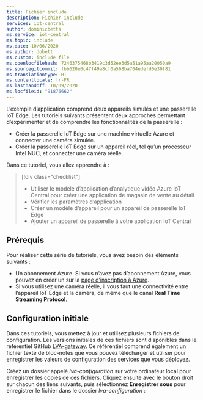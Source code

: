 ```yaml
---
title: Fichier include
description: Fichier include
services: iot-central
author: dominicbetts
ms.service: iot-central
ms.topic: include
ms.date: 10/06/2020
ms.author: dobett
ms.custom: include file
ms.openlocfilehash: 7246375468b3419c3d52ee3d5a51a95aa20050a9
ms.sourcegitcommit: fbb620e0c47f49a8cf0a568ba704edefd0e30f81
ms.translationtype: HT
ms.contentlocale: fr-FR
ms.lasthandoff: 10/09/2020
ms.locfileid: "91876662"
---
```

L’exemple d’application comprend deux appareils simulés et une passerelle IoT Edge. Les tutoriels suivants présentent deux approches permettant d’expérimenter et de comprendre les fonctionnalités de la passerelle :

* Créer la passerelle IoT Edge sur une machine virtuelle Azure et connecter une caméra simulée.
* Créer la passerelle IoT Edge sur un appareil réel, tel qu’un processeur Intel NUC, et connecter une caméra réelle.

Dans ce tutoriel, vous allez apprendre à :
> [!div class="checklist"]
> * Utiliser le modèle d’application d’analytique vidéo Azure IoT Central pour créer une application de magasin de vente au détail
> * Vérifier les paramètres d’application
> * Créer un modèle d’appareil pour un appareil de passerelle IoT Edge
> * Ajouter un appareil de passerelle à votre application IoT Central

## <a name="prerequisites"></a>Prérequis

Pour réaliser cette série de tutoriels, vous avez besoin des éléments suivants :

* Un abonnement Azure. Si vous n’avez pas d’abonnement Azure, vous pouvez en créer un sur la [page d’inscription à Azure](https://aka.ms/createazuresubscription).
* Si vous utilisez une caméra réelle, il vous faut une connectivité entre l’appareil IoT Edge et la caméra, de même que le canal **Real Time Streaming Protocol**.

## <a name="initial-setup"></a>Configuration initiale

Dans ces tutoriels, vous mettez à jour et utilisez plusieurs fichiers de configuration. Les versions initiales de ces fichiers sont disponibles dans le référentiel GitHub [LVA-gateway](https://github.com/Azure/live-video-analytics/tree/master/ref-apps/lva-edge-iot-central-gateway). Ce référentiel comprend également un fichier texte de bloc-notes que vous pouvez télécharger et utiliser pour enregistrer les valeurs de configuration des services que vous déployez.

Créez un dossier appelé *lva-configuration* sur votre ordinateur local pour enregistrer les copies de ces fichiers. Cliquez ensuite avec le bouton droit sur chacun des liens suivants, puis sélectionnez **Enregistrer sous** pour enregistrer le fichier dans le dossier *lva-configuration* :

